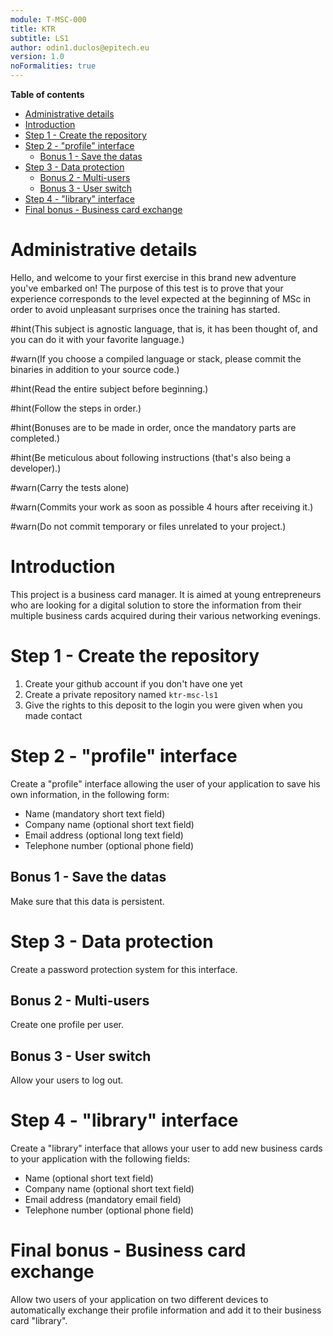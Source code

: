 ```yaml
---
module: T-MSC-000
title: KTR
subtitle: LS1
author: odin1.duclos@epitech.eu
version: 1.0
noFormalities: true
---
```


**Table of contents**

- [Administrative details](#administrative-details)
- [Introduction](#introduction)
- [Step 1 - Create the repository](#step-1---create-the-repository)
- [Step 2 - "profile" interface](#step-2---%22profile%22-interface)
  - [Bonus 1 - Save the datas](#bonus-1---save-the-datas)
- [Step 3 - Data protection](#step-3---data-protection)
  - [Bonus 2 - Multi-users](#bonus-2---multi-users)
  - [Bonus 3 - User switch](#bonus-3---user-switch)
- [Step 4 - "library" interface](#step-4---%22library%22-interface)
- [Final bonus - Business card exchange](#final-bonus---business-card-exchange)

# Administrative details

Hello, and welcome to your first exercise in this brand new adventure you've embarked on! The purpose of this test is to prove that your experience corresponds to the level expected at the beginning of MSc in order to avoid unpleasant surprises once the training has started.

#hint(This subject is agnostic language, that is, it has been thought of, and you can do it with your favorite language.)

#warn(If you choose a compiled language or stack, please commit the binaries in addition to your source code.)

#hint(Read the entire subject before beginning.)

#hint(Follow the steps in order.)

#hint(Bonuses are to be made in order, once the mandatory parts are completed.)

#hint(Be meticulous about following instructions (that's also being a developer).)

#warn(Carry the tests alone)

#warn(Commits your work as soon as possible 4 hours after receiving it.)

#warn(Do not commit temporary or files unrelated to your project.)

# Introduction

This project is a business card manager. It is aimed at young entrepreneurs who are looking for a digital solution to store the information from their multiple business cards acquired during their various networking evenings.

# Step 1 - Create the repository

1. Create your github account if you don't have one yet
2. Create a private repository named `ktr-msc-ls1`
3. Give the rights to this deposit to the login you were given when you made contact

# Step 2 - "profile" interface

Create a "profile" interface allowing the user of your application to save his own information, in the following form:

- Name (mandatory short text field)
- Company name (optional short text field)
- Email address (optional long text field)
- Telephone number (optional phone field)

## Bonus 1 - Save the datas

Make sure that this data is persistent.

# Step 3 - Data protection

Create a password protection system for this interface.

## Bonus 2 - Multi-users

Create one profile per user.

## Bonus 3 - User switch

Allow your users to log out.

# Step 4 - "library" interface

Create a "library" interface that allows your user to add new business cards to your application with the following fields:

- Name (optional short text field)
- Company name (optional short text field)
- Email address (mandatory email field)
- Telephone number (optional phone field)

# Final bonus - Business card exchange

Allow two users of your application on two different devices to automatically exchange their profile information and add it to their business card "library".

